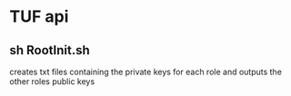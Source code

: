 # TUF api


## sh RootInit.sh
creates txt files containing the private keys for each role and outputs the other roles public keys